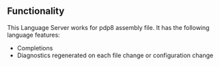 ## Functionality

This Language Server works for pdp8 assembly file. It has the following language features:
- Completions
- Diagnostics regenerated on each file change or configuration change
